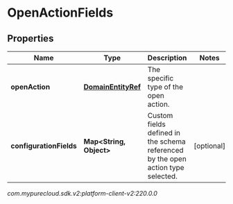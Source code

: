 # OpenActionFields


## Properties

| Name | Type | Description | Notes |
| ------------ | ------------- | ------------- | ------------- |
| **openAction** | [**DomainEntityRef**](DomainEntityRef) | The specific type of the open action. |  |
| **configurationFields** | **Map&lt;String, Object&gt;** | Custom fields defined in the schema referenced by the open action type selected. |  [optional] |




_com.mypurecloud.sdk.v2:platform-client-v2:220.0.0_

